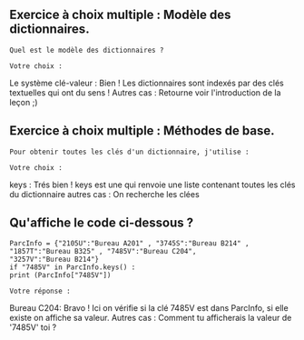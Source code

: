 
## Exercice à choix multiple : Modèle des dictionnaires.
    Quel est le modèle des dictionnaires ?
    
    Votre choix : 
Le système clé-valeur : Bien ! Les dictionnaires sont indexés par des clés textuelles qui ont du sens !
Autres cas : Retourne voir l'introduction de la leçon ;)


## Exercice à choix multiple : Méthodes de base.
    Pour obtenir toutes les clés d'un dictionnaire, j'utilise :
   
    Votre choix : 
    
keys : Trés bien ! keys est une qui renvoie une liste contenant toutes les clés du dictionnaire
autres cas : On recherche les clées 

## Qu'affiche le code ci-dessous ?
    ParcInfo = {"2105U":"Bureau A201" , "3745S":"Bureau B214" , "1857T":"Bureau B325" , "7485V":"Bureau C204",             "3257V":"Bureau B214"}
    if "7485V" in ParcInfo.keys() :
    print (ParcInfo["7485V"])
 
    Votre réponse :
Bureau C204: Bravo ! Ici on vérifie si la clé 7485V est dans ParcInfo, si elle existe on affiche sa valeur.
Autres cas : Comment tu afficherais la valeur de '7485V' toi ?  
